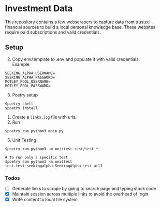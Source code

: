 # Investment Data

This repository contains a few webscrapers to capture data from trusted financial sources to build a local personal knowledge base. These websites require paid subscriptions and valid credentials.

## Setup

2. Copy env.template to .env and populate it with valid credentials. Example:
```
SEEKING_ALPHA_USERNAME=
SEEKING_ALPHA_PASSWORD=
MOTLEY_FOOL_USERNAME=
MOTLEY_FOOL_PASSWORD=
```
3. Poetry setup
```
$poetry shell
$poetry install
```
1. Create a `links.log` file with urls.
4. Run
```
$poetry run python3 main.py
```
5. Unit Testing
```
$poetry run python3 -m unittest test/test_*

# To run only a specific test
$poetry run python3 -m unittest test.test_seekingalpha.SeekingAlpha.test_url1
```

### Todos

- [ ] Generate links to scrape by going to search page and typing stock code
- [X] Maintain session across multiple links to avoid the overhead of login
- [X] Write content to local file system
